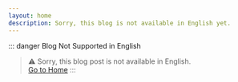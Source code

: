 ```yaml
---
layout: home
description: Sorry, this blog is not available in English yet.
---
```

::: danger Blog Not Supported in English
> ⚠️ Sorry, this blog post is not available in English.<br>
> [Go to Home](/en/)
:::
